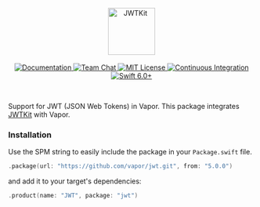 <p align="center">
    <picture>
        <source media="(prefers-color-scheme: dark)" srcset="https://github.com/vapor/jwt/assets/1130717/8c1b20b9-af69-43e3-899f-fb575fad9fb7">
        <source media="(prefers-color-scheme: light)" srcset="https://github.com/vapor/jwt/assets/1130717/c8f4c9f2-fbc6-46e5-89e7-f10ac17bb1a4">
        <img src="https://github.com/vapor/jwt/assets/1130717/bdc5befe-01c4-4e50-a203-c6ef71e16394" height="96" alt="JWTKit">
    </picture> 
    <br>
    <br>
    <a href="https://docs.vapor.codes/4.0/">
        <img src="https://design.vapor.codes/images/readthedocs.svg" alt="Documentation">
    </a>
    <a href="https://discord.gg/vapor">
        <img src="https://design.vapor.codes/images/discordchat.svg" alt="Team Chat">
    </a>
    <a href="LICENSE">
        <img src="https://design.vapor.codes/images/mitlicense.svg" alt="MIT License">
    </a>
    <a href="https://github.com/vapor/jwt/actions/workflows/test.yml">
        <img src="https://img.shields.io/github/actions/workflow/status/vapor/jwt/test.yml?event=push&style=plastic&logo=github&label=tests&logoColor=%23ccc" alt="Continuous Integration">
    </a>
    <a href="https://swift.org">
        <img src="https://design.vapor.codes/images/swift60up.svg" alt="Swift 6.0+">
    </a>
</p>
<br>

Support for JWT (JSON Web Tokens) in Vapor.
This package integrates [JWTKit](https://github.com/vapor/jwt-kit.git) with Vapor.

### Installation

Use the SPM string to easily include the package in your `Package.swift` file.

```swift
.package(url: "https://github.com/vapor/jwt.git", from: "5.0.0")
```

and add it to your target's dependencies:

```swift
.product(name: "JWT", package: "jwt")
```
